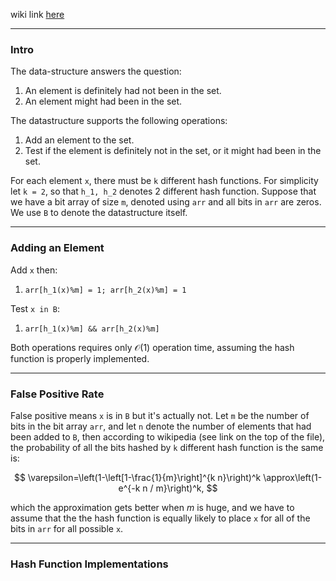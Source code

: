 wiki link [here](https://en.wikipedia.org/wiki/Bloom_filter)

---
### **Intro**

The data-structure answers the question: 
1. An element is definitely had not been in the set. 
2. An element might had been in the set.

The datastructure supports the following operations: 
1. Add an element to the set. 
2. Test if the element is definitely not in the set, or it might had been in the set. 

For each element `x`, there must be `k` different hash functions. For simplicity let `k = 2`, so that `h_1, h_2` denotes 2 different hash function. Suppose that we have a bit array of size `m`, denoted using `arr` and all bits in `arr` are zeros. We use `B` to denote the datastructure itself. 

---
### **Adding an Element**

Add `x`  then: 
1. `arr[h_1(x)%m] = 1; arr[h_2(x)%m] = 1`

Test `x in B`: 
1. `arr[h_1(x)%m] && arr[h_2(x)%m]`

Both operations requires only $\mathcal O(1)$ operation time, assuming the hash function is properly implemented. 


---
### **False Positive Rate**

False positive means `x` is in `B` but it's actually not. Let `m` be the number of bits in the bit array `arr`, and let `n` denote the number of elements that had been added to `B`, then according to wikipedia (see link on the top of the file), the probability of all the bits hashed by `k` different hash function is the same is: 

$$
\varepsilon=\left(1-\left[1-\frac{1}{m}\right]^{k n}\right)^k \approx\left(1-e^{-k n / m}\right)^k, 
$$

which the approximation gets better when $m$ is huge, and we have to assume that the the hash function is equally likely to place `x` for all of the bits in `arr` for all possible `x`. 

---
### **Hash Function Implementations**






